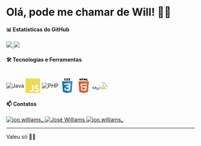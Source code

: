# Olá, pode me chamar de Will! 👋🏽

<!--## Sobre mim -->
<!-- Adicionar breve descrição -->

#### 📊 Estatísticas do GitHub

<div >
  <a href="https://github.com/JooWilliams">
    <img height=150em src="https://github-readme-stats.vercel.app/api?username=JooWilliams&rank_icon=github&show_icons=true&theme=react&include_all_commits=true&hide=contribs,issues&count_private=true" />
  </a>
  <a href="https://github.com/JooWilliams">
    <img height=150em src="https://github-readme-stats.vercel.app/api/top-langs?username=JooWilliams&langs_count=8&card_width=310&theme=react&layout=compact" />
  </a>
</div>

#### 🛠️ Tecnologias e Ferramentas

<div style="display: inline_block"><br>
  <img align="center" alt="Java" height="40" width="40" src="https://cdn.jsdelivr.net/gh/devicons/devicon@latest/icons/java/java-original.svg"/>
  <img align="center" alt="JavaScript" height="40" width="40" src="https://raw.githubusercontent.com/devicons/devicon/master/icons/javascript/javascript-plain.svg">
  <img align="center" alt="PHP" height="40" width="40" src="https://cdn.jsdelivr.net/gh/devicons/devicon@latest/icons/php/php-original.svg" />
  <img align="center" src="https://raw.githubusercontent.com/devicons/devicon/master/icons/css3/css3-original-wordmark.svg" alt="css3" width="40" height="40"> <!--style="max-width: 100%;">  css -->
  <img align="center" src="https://raw.githubusercontent.com/devicons/devicon/master/icons/html5/html5-original-wordmark.svg" alt="html5" width="40" height="40"> <!-- style="max-width: 100%;"> HTML -->
  <img align="center" src="https://raw.githubusercontent.com/devicons/devicon/master/icons/mysql/mysql-original-wordmark.svg" alt="mysql" width="40" height="40"> <!-- style="max-width: 100%;"> MySql -->
  <!-- <img align="center" alt="Python" height="30" width="40" src="https://cdn.jsdelivr.net/gh/devicons/devicon@latest/icons/python/python-original.svg" /> -->
</div>

<!-- ### 🚀 Projetos em Destaque -->

<!-- 
listar os projetos:

[![Nome do Projeto](https://github-readme-stats.vercel.app/api/pin/?username=JooWilliams&repo=nome-do-repo&theme=github_dark)](https://github.com/JooWilliams/nome-do-repo)
-->

#### 📫 Contatos

<div> 
  <a href="https://www.instagram.com/joo.williams_/?igsh=OHo3bWQxYWhqamsy" target="_blank">
    <img src="https://raw.githubusercontent.com/rahuldkjain/github-profile-readme-generator/master/src/images/icons/Social/instagram.svg" alt="joo.williams_" width="40" height="40">
  </a>
  <a href="https://www.linkedin.com/in/jos%C3%A9-williams-7b4ba8276" target="_blank">
    <img src="https://cdn.jsdelivr.net/gh/devicons/devicon@latest/icons/linkedin/linkedin-original.svg" alt="José Williams" width="40" height="40">
  </a>
  <a href="https://www.youtube.com/channel/UC_d9gI7GCanE5Wzohi_vQOQ" target="_blank">
    <img src="https://raw.githubusercontent.com/rahuldkjain/github-profile-readme-generator/master/src/images/icons/Social/youtube.svg"  alt="joo.williams_" width="50" height="40">
  </a>
</div>

---

Valeu sô 👍🏽
